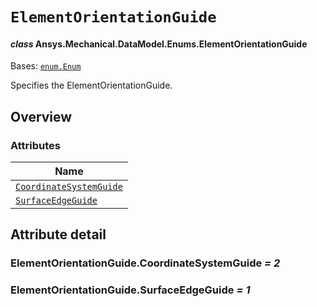 # `ElementOrientationGuide`

<a id="ansys.mechanical.stubs.v242.Ansys.Mechanical.DataModel.Enums.ElementOrientationGuide"></a>

#### *class* Ansys.Mechanical.DataModel.Enums.ElementOrientationGuide

Bases: [`enum.Enum`](https://docs.python.org/3/library/enum.html#enum.Enum)

Specifies the ElementOrientationGuide.

<!-- !! processed by numpydoc !! -->

<a id="overview"></a>

## Overview

### Attributes

| Name |
| ------------------------------------------------------------------------------------------------------------------------------------------------------------ |
| [`CoordinateSystemGuide`](#ElementOrientationGuide.CoordinateSystemGuide) |
| [`SurfaceEdgeGuide`](#ElementOrientationGuide.SurfaceEdgeGuide) |

<a id="attribute-detail"></a>

## Attribute detail

<a id="ElementOrientationGuide.CoordinateSystemGuide"></a>

### ElementOrientationGuide.CoordinateSystemGuide *= 2*

<a id="ElementOrientationGuide.SurfaceEdgeGuide"></a>

### ElementOrientationGuide.SurfaceEdgeGuide *= 1*


